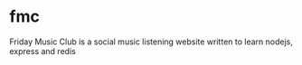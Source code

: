 fmc
===

Friday Music Club is a social music listening website written to learn nodejs, express and redis